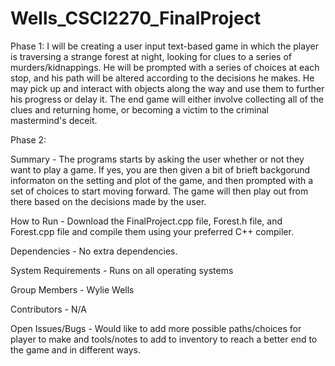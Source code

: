 # Wells_CSCI2270_FinalProject
Phase 1:
I will be creating a user input text-based game in which the player is traversing a strange forest at night, looking for clues to a series of murders/kidnappings. He will be prompted with a series of choices at each stop, and his path will be altered according to the decisions he makes. He may pick up and interact with objects along the way and use them to further his progress or delay it. The end game will either involve collecting all of the clues and returning home, or becoming a victim to the criminal mastermind's deceit.

Phase 2:

Summary - 
The programs starts by asking the user whether or not they want to play a game. If yes, you are then given a bit of brieft backgorund informaton on the setting and plot of the game, and then prompted with a set of choices to start moving forward. The game will then play out from there based on the decisions made by the user.

How to Run - 
Download the FinalProject.cpp file, Forest.h file, and Forest.cpp file and compile them using your preferred C++ compiler.

Dependencies - 
No extra dependencies.

System Requirements - 
Runs on all operating systems

Group Members - 
Wylie Wells

Contributors - 
N/A

Open Issues/Bugs - 
Would like to add more possible paths/choices for player to make and tools/notes to add to inventory to reach a better end to the game and in different ways.
